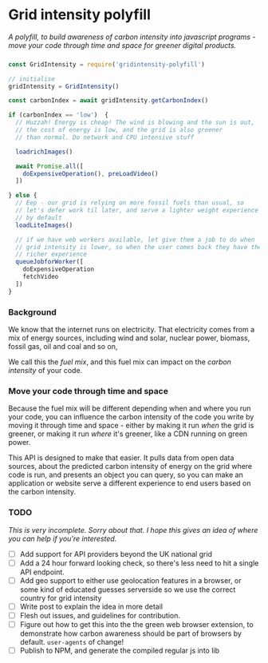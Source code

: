 
# Grid intensity polyfill

_A polyfill, to build awareness of carbon intensity into javascript programs - move your code through time and space for greener digital products._

###

```js
const GridIntensity = require('gridintensity-polyfill')

// initialise
gridIntensity = GridIntensity()

const carbonIndex = await gridIntensity.getCarbonIndex()

if (carbonIndex == 'low')  {
  // Huzzah! Energy is cheap! The wind is blowing and the sun is out,
  // the cost of energy is low, and the grid is also greener
  // than normal. Do network and CPU intensive stuff

  loadrichImages()

  await Promise.all([
    doExpensiveOperation(), preLoadVideo()
  ])

} else {
  // Eep - our grid is relying on more fossil fuels than usual, so
  // let's defer work til later, and serve a lighter weight experience
  // by default
  loadLiteImages()

  // if we have web workers available, let give them a job to do when
  // grid intensity is lower, so when the user comes back they have the
  // richer experience
  queueJobforWorker([
    doExpensiveOperation
    fetchVideo
  ])
}
```


### Background


We know that the internet runs on electricity. That electricity comes from a mix of energy sources, including wind and solar, nuclear power, biomass, fossil gas, oil and coal and so on,

We call this the *fuel mix*, and this fuel mix can impact on the *carbon intensity* of your code.

### Move your code through time and space

Because the fuel mix will be different depending when and where you run your code, you can influence the carbon intensity of the code you write by moving it through time and space - either by making it run *when* the grid is greener, or making it run *where* it's greener, like a CDN running on green power.

This API is designed to make that easier. It pulls data from open data sources, about the predicted carbon intensity of energy on the grid where code is run, and presents an object you can query, so you can make an application or website serve a different experience to end users based on the carbon intensity.


### TODO

_This is very incomplete. Sorry about that. I hope this gives an idea of where you can help if you're interested._

- [ ] Add support for API providers beyond the UK national grid
- [ ] Add a 24 hour forward looking check, so there's less need to hit a single API endpoint.
- [ ] Add geo support to either use geolocation features in a browser, or some kind of educated guesses serverside so we use the correct country for grid intensity
- [ ] Write post to explain the idea in more detail
- [ ] Flesh out issues, and guidelines for contribution.
- [ ] Figure out how to get this into the the green web browser extension, to demonstrate how carbon awareness should be part of browsers by default. `user-agents` of change!
- [ ] Publish to NPM, and generate the compiled regular js into lib
